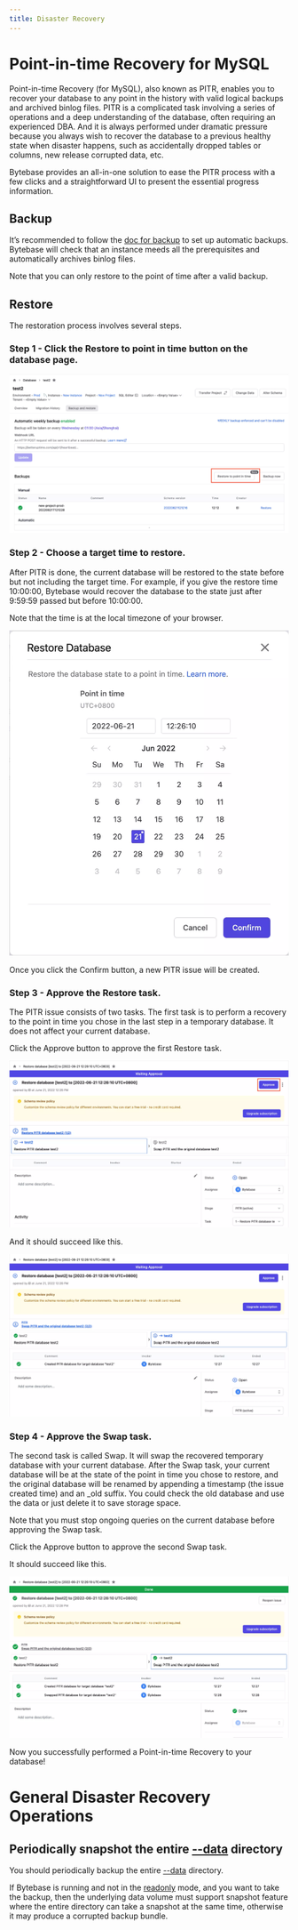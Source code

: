 ```yaml
---
title: Disaster Recovery
---
```


# Point-in-time Recovery for MySQL

Point-in-time Recovery (for MySQL), also known as PITR, enables you to recover your database to any point in the history with valid logical backups and archived binlog files. PITR is a complicated task involving a series of operations and a deep understanding of the database, often requiring an experienced DBA. And it is always performed under dramatic pressure because you always wish to recover the database to a previous healthy state when disaster happens, such as accidentally dropped tables or columns, new release corrupted data, etc.

Bytebase provides an all-in-one solution to ease the PITR process with a few clicks and a straightforward UI to present the essential progress information.

## Backup

It’s recommended to follow the [doc for backup](/docs/use-bytebase/backup-restore-database/backup) to set up automatic backups. Bytebase will check that an instance meeds all the prerequisites and automatically archives binlog files.

Note that you can only restore to the point of time after a valid backup.

## Restore

The restoration process involves several steps.

### Step 1 - Click the **Restore to point in time** button on the database page.

![pitr-restore-step-1](/static/docs-assets/pitr-restore-step-1.webp)

### Step 2 - Choose a target time to restore.

After PITR is done, the current database will be restored to the state before but not including the target time. For example, if you give the restore time 10:00:00, Bytebase would recover the database to the state just after 9:59:59 passed but before 10:00:00.

Note that the time is at the local timezone of your browser.

![pitr-restore-step-2](/static/docs-assets/pitr-restore-step-2.webp)

Once you click the Confirm button, a new PITR issue will be created.

### Step 3 - Approve the Restore task.

The PITR issue consists of two tasks. The first task is to perform a recovery to the point in time you chose in the last step in a temporary database. It does not affect your current database.

Click the Approve button to approve the first Restore task.

![pitr-restore-step-3](/static/docs-assets/pitr-restore-step-3.webp)

And it should succeed like this.

![pitr-restore-step-4](/static/docs-assets/pitr-restore-step-4.webp)

### Step 4 - Approve the Swap task.

The second task is called Swap. It will swap the recovered temporary database with your current database. After the Swap task, your current database will be at the state of the point in time you chose to restore, and the original database will be renamed by appending a timestamp (the issue created time) and an _old suffix. You could check the old database and use the data or just delete it to save storage space.

Note that you must stop ongoing queries on the current database before approving the Swap task.

Click the Approve button to approve the second Swap task.

It should succeed like this.

![pitr-restore-step-5](/static/docs-assets/pitr-restore-step-5.webp)

Now you successfully performed a Point-in-time Recovery to your database!

# General Disaster Recovery Operations

## **Periodically snapshot the entire** [**--data**](/docs/reference/command-line#--data-directory) **directory**

<hint-block type="info">

You should periodically backup the entire [--data](/docs/reference/command-line#--data-directory) directory.

</hint-block>

If Bytebase is running and not in the [readonly](/docs/reference/command-line#--readonly) mode, and you want to take the backup, then the underlying data volume must support snapshot feature where the entire directory can take a snapshot at the same time, otherwise it may produce a corrupted backup bundle.
